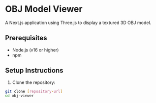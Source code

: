 
# OBJ Model Viewer

A Next.js application using Three.js to display a textured 3D OBJ model.

## Prerequisites
- Node.js (v16 or higher)
- npm

## Setup Instructions

1. Clone the repository:
```bash
git clone [repository-url]
cd obj-viewer